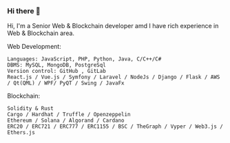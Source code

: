 ### Hi there 👋


Hi, I'm a Senior Web & Blockchain developer amd I have rich experience in Web & Blockchain area.


Web Development:
    
    Languages: JavaScript, PHP, Python, Java, C/C++/C#
    DBMS: MySQL, MongoDB, PostgreSql
    Version control: GitHub , GitLab
    React.js / Vue.js / Symfony / Laravel / NodeJs / Django / Flask / AWS / Qt(QML) / WPF/ PyQT / Swing / JavaFx
    

Blockchain:

    Solidity & Rust
    Cargo / Hardhat / Truffle / Openzeppelin
    Ethereum / Solana / Algorand / Cardano 
    ERC20 / ERC721 / ERC777 / ERC1155 / BSC / TheGraph / Vyper / Web3.js / Ethers.js




<!--
**snowmxdev/snowmxdev** is a ✨ _special_ ✨ repository because its `README.md` (this file) appears on your GitHub profile.

Here are some ideas to get you started:

- 🔭 I’m currently working on ...
- 🌱 I’m currently learning ...
- 👯 I’m looking to collaborate on ...
- 🤔 I’m looking for help with ...
- 💬 Ask me about ...
- 📫 How to reach me: ...
- 😄 Pronouns: ...
- ⚡ Fun fact: ...
-->
